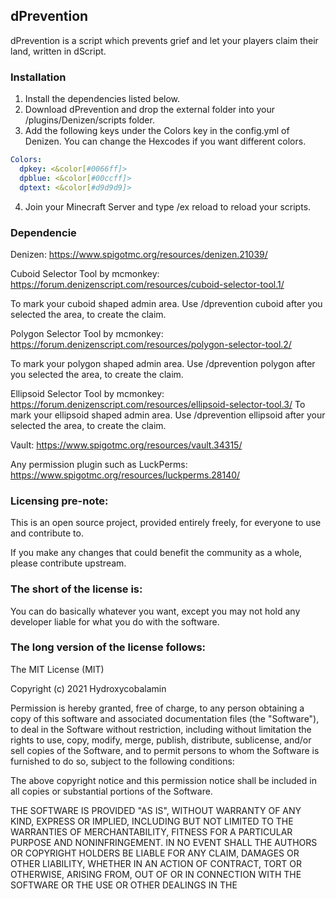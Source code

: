 dPrevention
-----------

dPrevention is a script which prevents grief and let your players claim their land, written in dScript.

### Installation

1. Install the dependencies listed below.
2. Download dPrevention and drop the external folder into your /plugins/Denizen/scripts folder.
3. Add the following keys under the Colors key in the config.yml of Denizen. You can change the Hexcodes if you want different colors.
```yaml
Colors:
  dpkey: <&color[#0066ff]>
  dpblue: <&color[#00ccff]>
  dptext: <&color[#d9d9d9]>
```
4. Join your Minecraft Server and type /ex reload to reload your scripts.

### Dependencie

Denizen: https://www.spigotmc.org/resources/denizen.21039/

Cuboid Selector Tool by mcmonkey: https://forum.denizenscript.com/resources/cuboid-selector-tool.1/

To mark your cuboid shaped admin area. Use /dprevention cuboid after you selected the area, to create the claim.

Polygon Selector Tool by mcmonkey: https://forum.denizenscript.com/resources/polygon-selector-tool.2/

To mark your polygon shaped admin area. Use /dprevention polygon after you selected the area, to create the claim.

Ellipsoid Selector Tool by mcmonkey: https://forum.denizenscript.com/resources/ellipsoid-selector-tool.3/
To mark your ellipsoid shaped admin area. Use /dprevention ellipsoid after your selected the area, to create the claim.

Vault: https://www.spigotmc.org/resources/vault.34315/

Any permission plugin such as LuckPerms: https://www.spigotmc.org/resources/luckperms.28140/

### Licensing pre-note:

This is an open source project, provided entirely freely, for everyone to use and contribute to.

If you make any changes that could benefit the community as a whole, please contribute upstream.

### The short of the license is:

You can do basically whatever you want, except you may not hold any developer liable for what you do with the software.

### The long version of the license follows:

The MIT License (MIT)

Copyright (c) 2021 Hydroxycobalamin

Permission is hereby granted, free of charge, to any person obtaining a copy
of this software and associated documentation files (the "Software"), to deal
in the Software without restriction, including without limitation the rights
to use, copy, modify, merge, publish, distribute, sublicense, and/or sell
copies of the Software, and to permit persons to whom the Software is
furnished to do so, subject to the following conditions:

The above copyright notice and this permission notice shall be included in all
copies or substantial portions of the Software.

THE SOFTWARE IS PROVIDED "AS IS", WITHOUT WARRANTY OF ANY KIND, EXPRESS OR
IMPLIED, INCLUDING BUT NOT LIMITED TO THE WARRANTIES OF MERCHANTABILITY,
FITNESS FOR A PARTICULAR PURPOSE AND NONINFRINGEMENT. IN NO EVENT SHALL THE
AUTHORS OR COPYRIGHT HOLDERS BE LIABLE FOR ANY CLAIM, DAMAGES OR OTHER
LIABILITY, WHETHER IN AN ACTION OF CONTRACT, TORT OR OTHERWISE, ARISING FROM,
OUT OF OR IN CONNECTION WITH THE SOFTWARE OR THE USE OR OTHER DEALINGS IN THE
